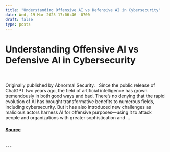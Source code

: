 ```yaml
---
title: "Understanding Offensive AI vs Defensive AI in Cybersecurity"
date: Wed, 19 Mar 2025 17:06:46 -0700
draft: false
type: posts
---
```

# Understanding Offensive AI vs Defensive AI in Cybersecurity

<br/>

<br/>
Originally published by Abnormal Security.   Since the public release of ChatGPT two years ago, the field of artificial intelligence has grown tremendously in both good ways and bad. There’s no denying that the rapid evolution of AI has brought transformative benefits to numerous fields, including cybersecurity. But it has also introduced new challenges as malicious actors harness AI for offensive purposes—using it to attack people and organizations with greater sophistication and ...

#### [Source](https://cloudsecurityalliance.org/articles/understanding-offensive-ai-vs-defensive-ai-in-cybersecurity)

<br/>
---
